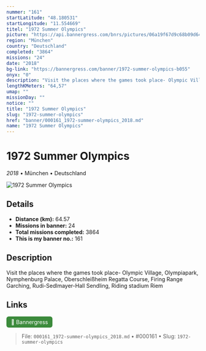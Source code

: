 ```yaml
---
nummer: "161"
startLatitude: "48.180531"
startLongitude: "11.554669"
titel: "1972 Summer Olympics"
picture: "https://api.bannergress.com/bnrs/pictures/06a19f67d9c68b09d64c8c4c4a7cabd5"
region: "München"
country: "Deutschland"
completed: "3864"
missions: "24"
date: "2018"
bg-link: "https://bannergress.com/banner/1972-summer-olympics-b055"
onyx: "0"
description: "Visit the places where the games took place- Olympic Village, Olympiapark, Nymphenburg Palace, Oberschleißheim Regatta Course, Firing Range Garching, Rudi-Sedlmayer-Hall Sendling, Riding stadium Riem"
lengthKMeters: "64,57"
umap: ""
missionDay: ""
notice: ""
title: "1972 Summer Olympics"
slug: "1972-summer-olympics"
href: "banner/000161_1972-summer-olympics_2018.md"
name: "1972 Summer Olympics"
---
```

# 1972 Summer Olympics

*2018* • München • Deutschland

![1972 Summer Olympics](https://api.bannergress.com/bnrs/pictures/06a19f67d9c68b09d64c8c4c4a7cabd5)



## Details
- **Distance (km):** 64.57
- **Missions in banner:** 24
- **Total missions completed:** 3864
- **This is my banner no.:** 161



## Description
Visit the places where the games took place- Olympic Village, Olympiapark, Nymphenburg Palace, Oberschleißheim Regatta Course, Firing Range Garching, Rudi-Sedlmayer-Hall Sendling, Riding stadium Riem



## Links
<a href="https://bannergress.com/banner/1972-summer-olympics-b055" target="_blank" style="display:inline-block;margin-right:8px;padding:6px 12px;background:#3c8b3c;color:#fff;text-decoration:none;border-radius:6px;">🔗 Bannergress</a>



> File: `000161_1972-summer-olympics_2018.md` • #000161 • Slug: `1972-summer-olympics`
